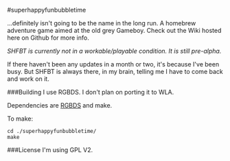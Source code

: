 #superhappyfunbubbletime

...definitely isn't going to be the name in the long run.
A homebrew adventure game aimed at the old grey Gameboy.
Check out the Wiki hosted here on Github for more info.

*SHFBT is currently not in a workable/playable condition. It is still pre-alpha.*

If there haven't been any updates in a month or two, it's because I've been busy. But SHFBT is always there, in my brain, telling me I have to come back and work on it.

###Building
I use RGBDS. I don't plan on porting it to WLA.

Dependencies are [RGBDS](https://github.com/bentley/rgbds) and make.

To make:

    cd ./superhappyfunbubbletime/
    make

###License
I'm using GPL V2.
